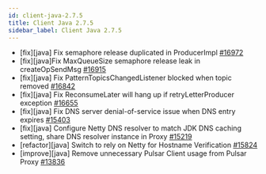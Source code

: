 ```yaml
---
id: client-java-2.7.5
title: Client Java 2.7.5
sidebar_label: Client Java 2.7.5
---
```


- [fix][java] Fix semaphore release duplicated in ProducerImpl [#16972](https://github.com/apache/pulsar/pull/16972)
- [fix][java]Fix MaxQueueSize semaphore release leak in createOpSendMsg [#16915](https://github.com/apache/pulsar/pull/16915)
- [fix][java] Fix PatternTopicsChangedListener blocked when topic removed [#16842](https://github.com/apache/pulsar/pull/16842)
- [fix][java] Fix ReconsumeLater will hang up if retryLetterProducer exception [#16655](https://github.com/apache/pulsar/pull/16655)
- [fix][java] Fix DNS server denial-of-service issue when DNS entry expires [#15403](https://github.com/apache/pulsar/pull/15403)
- [fix][java] Configure Netty DNS resolver to match JDK DNS caching setting, share DNS resolver instance in Proxy [#15219](https://github.com/apache/pulsar/pull/15219)
- [refactor][java] Switch to rely on Netty for Hostname Verification [#15824](https://github.com/apache/pulsar/pull/15824)
- [improve][java] Remove unnecessary Pulsar Client usage from Pulsar Proxy [#13836](https://github.com/apache/pulsar/pull/13836)
